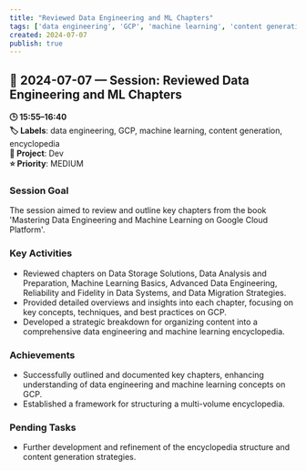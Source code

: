 ```yaml
---
title: "Reviewed Data Engineering and ML Chapters"
tags: ['data engineering', 'GCP', 'machine learning', 'content generation', 'encyclopedia']
created: 2024-07-07
publish: true
---
```


## 📅 2024-07-07 — Session: Reviewed Data Engineering and ML Chapters

**🕒 15:55–16:40**  
**🏷️ Labels**: data engineering, GCP, machine learning, content generation, encyclopedia  
**📂 Project**: Dev  
**⭐ Priority**: MEDIUM  


### Session Goal
The session aimed to review and outline key chapters from the book 'Mastering Data Engineering and Machine Learning on Google Cloud Platform'.

### Key Activities
- Reviewed chapters on Data Storage Solutions, Data Analysis and Preparation, Machine Learning Basics, Advanced Data Engineering, Reliability and Fidelity in Data Systems, and Data Migration Strategies.
- Provided detailed overviews and insights into each chapter, focusing on key concepts, techniques, and best practices on GCP.
- Developed a strategic breakdown for organizing content into a comprehensive data engineering and machine learning encyclopedia.

### Achievements
- Successfully outlined and documented key chapters, enhancing understanding of data engineering and machine learning concepts on GCP.
- Established a framework for structuring a multi-volume encyclopedia.

### Pending Tasks
- Further development and refinement of the encyclopedia structure and content generation strategies.
